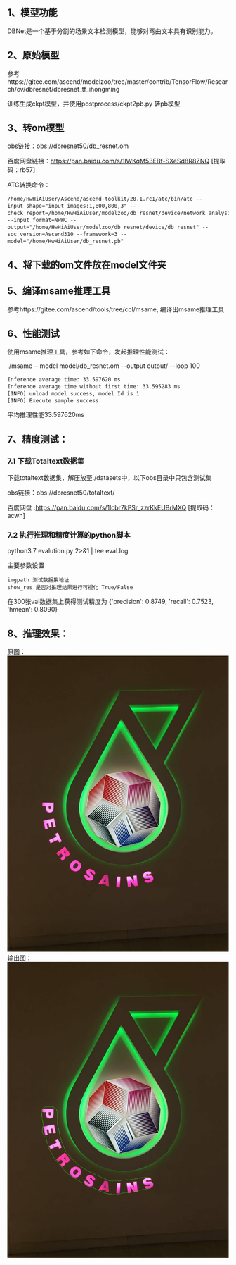## 1、模型功能
DBNet是一个基于分割的场景文本检测模型，能够对弯曲文本具有识别能力。

## 2、原始模型
参考https://gitee.com/ascend/modelzoo/tree/master/contrib/TensorFlow/Research/cv/dbresnet/dbresnet_tf_ihongming

训练生成ckpt模型，并使用postprocess/ckpt2pb.py 转pb模型

## 3、转om模型
obs链接：obs://dbresnet50/db_resnet.om

百度网盘链接：https://pan.baidu.com/s/1lWKqM53EBf-SXeSd8R8ZNQ [提取码：rb57] 

ATC转换命令：
```
/home/HwHiAiUser/Ascend/ascend-toolkit/20.1.rc1/atc/bin/atc --input_shape="input_images:1,800,800,3" --check_report=/home/HwHiAiUser/modelzoo/db_resnet/device/network_analysis.report --input_format=NHWC --output="/home/HwHiAiUser/modelzoo/db_resnet/device/db_resnet" --soc_version=Ascend310 --framework=3 --model="/home/HwHiAiUser/db_resnet.pb" 
```

## 4、将下载的om文件放在model文件夹

## 5、编译msame推理工具
参考https://gitee.com/ascend/tools/tree/ccl/msame, 编译出msame推理工具

## 6、性能测试
使用msame推理工具，参考如下命令，发起推理性能测试： 

./msame --model model/db_resnet.om --output output/ --loop 100
```
Inference average time: 33.597620 ms
Inference average time without first time: 33.595283 ms
[INFO] unload model success, model Id is 1
[INFO] Execute sample success.
```
平均推理性能33.597620ms

## 7、精度测试：

### 7.1 下载Totaltext数据集
下载totaltext数据集，解压放至./datasets中，以下obs目录中只包含测试集

obs链接：obs://dbresnet50/totaltext/

百度网盘 :https://pan.baidu.com/s/1lcbr7kPSr_zzrKkEUBrMXQ [提取码：acwh]


### 7.2 执行推理和精度计算的python脚本 
python3.7 evalution.py 2>&1 | tee eval.log

主要参数设置
```
imgpath 测试数据集地址
show_res 是否对推理结果进行可视化 True/False
```
在300张val数据集上获得测试精度为 {'precision': 0.8749, 'recall': 0.7523, 'hmean': 0.8090}

## 8、推理效果：
原图：
![原图]( ./show/img1.jpg "img1.jpg")
输出图：
![输出图]( ./show/img1_show.jpg "img1_show.jpg")
